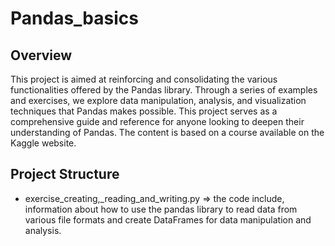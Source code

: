 # Pandas_basics

## Overview

This project is aimed at reinforcing and consolidating the various functionalities offered by the Pandas library. Through a series of examples and exercises, we explore data manipulation, analysis, and visualization techniques that Pandas makes possible. This project serves as a comprehensive guide and reference for anyone looking to deepen their understanding of Pandas. The content is based on a course available on the Kaggle website.

## Project Structure
- exercise_creating,_reading_and_writing.py => the code include, information about how to use the pandas library to read data from various file formats and create DataFrames for data manipulation and analysis.
